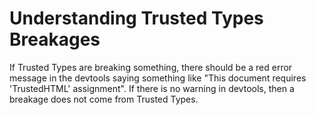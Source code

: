 # Understanding Trusted Types Breakages

If Trusted Types are breaking something, there should be a red error message in the devtools saying something like "This document requires 'TrustedHTML' assignment". If there is no warning in devtools, then a breakage does not come from Trusted Types.